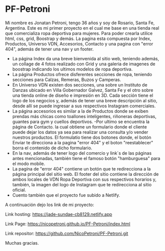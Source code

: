 # PF-Petroni

Mi nombre es Jonatan Petroni, tengo 36 años y soy de Rosario, Santa Fe, Argentina.
Este es mi primer proyecto en el cual me base en una tienda real que comercializa ropa deportiva para mujeres. Para poder crearla utilice html, css, grid, Boostrap y demás.
La pagina esta compuesta por Index, Productos, Universo VDN, Accesorios, Contacto y una pagina con "error 404", además de tener una nav y un footer.
- La página Index da una breve bienvenida al sitio web, teniendo además, un collage de 4 fotos realizado con Grid y una galeria de imagenes de boostrap indicando los ultimos modelos de ropa deportiva.
- La página Productos ofrece disferentes secciones de ropa, teniendo secciones para Calzas, Remeras, Buzos y Camperas.
- En Universo VDN existen dos secciones, una sobre un Instituto de Danzas ubicado en Villa Gobernador Galvez, Santa Fe y el otro sobre una tienda online de diseño e impresión en 3D. Cada sección tiene el logo de los negocios y, además de tener una breve descripción al sitio, desde allí se puede ingresar a sus respectivos Instagram comerciales.
- La página accesorios es similar a la de Productos donde se exiben prendas más chicas como toallones inteligentes, riñoneras deportivas, guantes para gym y cuellos deportivos.
-Por ultimo se encuentra la página de Contacto. la cual obtiene un formulario donde el cliente puede dejar los datos ya sea para realizar una consulta y/o vender nuestros productos. El formulatio tiene dos botones donde, el botón Enviar te direcciona a la pagina "error 404" y el boton "reestablecer" borra el contenido de dicho formulario.
- En la nav, además de tener logo del comercio y link´s de las páginas antes mencionadas, también tiene el famoso botón "hamburguesa" para el modo mobile.
- La pagína de "error 404" contiene un botón que te redirecciona a la página principal del sitio web.
El footer del sitio contiene la dirección de ambos locales de VDN Ropa Deportiva con sus respectivos horarios y, también, la imagen del logo de Instagram que te redirecciona al sitio oficial.
- Cuento también que el proyecto fue subido a Netlify.

A continuación dejo los link de mi proyecto:

Link hosting: https://jade-sundae-cb8129.netlify.app

Link Page: https://nicopetroni.github.io/PF-Petroni/index.html

Link repositor: https://github.com/NicoPetroni/PF-Petroni.git

Muchas gracias.